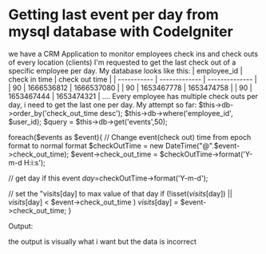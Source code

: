 
# Getting last event per day from mysql database with CodeIgniter

we have a CRM Application to monitor employees check ins and check outs of every location (clients)
I'm requested to get the last check out of a specific employee per day.
My database looks like this:
| employee_id | check in time | check out time |
| ----------- | ------------- | -------------- |
| 90          | 1666536812    | 1666537080     |
| 90          | 1653467778    | 1653474758     |
| 90          | 1653467444    | 1653474321     |
....
Every employee has multiple check outs per day, i need to get the last one per day.
My attempt so far:
$this->db->order_by('check_out_time desc');
$this->db->where('employee_id', $user_id);
$query = $this->db->get('events',50);


foreach($events as $event){
   // Change event(check out) time from epoch format to normal format
   $checkOutTime = new DateTime("@".$event->check_out_time);
   $event->check_out_time = $checkOutTime->format('Y-m-d H:i:s');

   // get day if this event
   $day =$checkOutTime->format('Y-m-d');

   // set the "visits[day] to max value of that day
   if (!isset($visits[$day]) || $visits[$day] < $event->check_out_time )
      $visits[$day] = $event->check_out_time;
}


Output:

the output is visually what i want but the data is incorrect

        